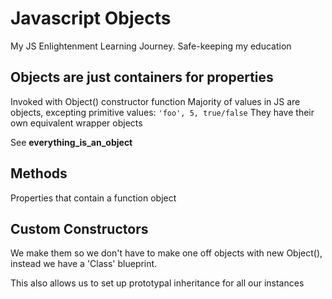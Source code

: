 # Javascript Objects

My JS Enlightenment Learning Journey. Safe-keeping my education

## Objects are just containers for properties

Invoked with Object() constructor function
Majority of values in JS are objects, excepting primitive values:
`'foo', 5, true/false`
They have their own equivalent wrapper objects

See **everything_is_an_object**

## Methods

Properties that contain a function object

## Custom Constructors

We make them so we don't have to make one off objects with new Object(), instead we have a 'Class' blueprint.

This also allows us to set up prototypal inheritance for all our instances
